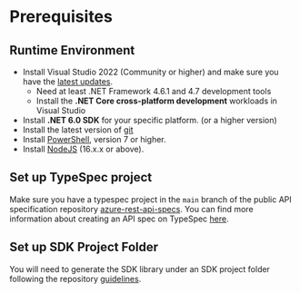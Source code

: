 # Prerequisites

## Runtime Environment

- Install Visual Studio 2022 (Community or higher) and make sure you have the [latest updates](https://www.visualstudio.com/).
  - Need at least .NET Framework 4.6.1 and 4.7 development tools
  - Install the **.NET Core cross-platform development** workloads in Visual Studio
- Install **.NET 6.0 SDK** for your specific platform. (or a higher version)
- Install the latest version of [git](https://git-scm.com/downloads)
- Install [PowerShell](https://docs.microsoft.com/powershell/scripting/install/installing-powershell), version 7 or higher.
- Install [NodeJS](https://nodejs.org/) (16.x.x or above).

## Set up TypeSpec project

Make sure you have a typespec project in the `main` branch of the public API specification repository [azure-rest-api-specs](https://github.com/Azure/azure-rest-api-specs). You can find more information about creating an API spec on TypeSpec [here](https://aka.ms/azsdk/typespec).

## Set up SDK Project Folder

You will need to generate the SDK library under an SDK project folder following the repository [guidelines](https://github.com/Azure/azure-sdk-for-net/blob/main/doc/DataPlaneCodeGeneration/AzureSDKPackage_Setup.md).